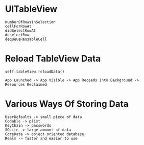 # UITableView

```
numberOfRowsInSelection
cellForRowAt
didSelectRowAt
deselectRow
dequeueReusableCell
```

# Reload TableView Data
                  
```
self.tableView.reloadData()

App Launched -> App Visible -> App Receeds Into Background -> Resources Reclaimed
```

# Various Ways Of Storing Data

```
UserDefaults -> small piece of data
Codable -> plist
KeyChain -> passwords
SQLite -> large amount of data
CoreData -> object oriented database
Realm -> faster and easier to use
```

